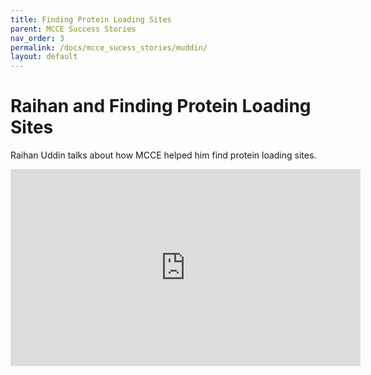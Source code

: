 ```yaml
---
title: Finding Protein Loading Sites
parent: MCCE Success Stories
nav_order: 3
permalink: /docs/mcce_sucess_stories/muddin/
layout: default
---
```


# Raihan and Finding Protein Loading Sites
Raihan Uddin talks about how MCCE helped him find protein loading sites.

<iframe width="560" height="315" src="https://www.youtube.com/embed/m5qCWsmfK0U" 
title="YouTube video player" frameborder="0" 
allow="accelerometer; autoplay; clipboard-write; encrypted-media; gyroscope; picture-in-picture" 
allowfullscreen></iframe>

